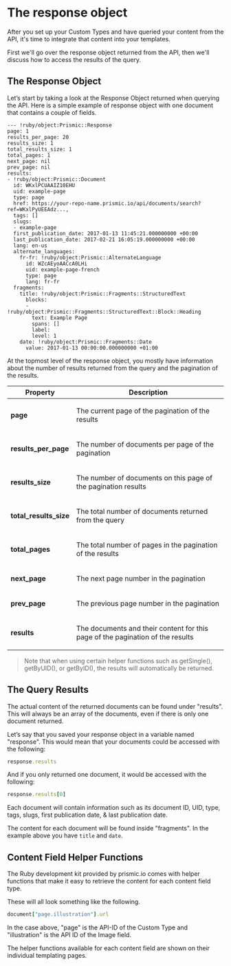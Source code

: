# The response object

After you set up your Custom Types and have queried your content from the API, it's time to integrate that content into your templates.

First we'll go over the response object returned from the API, then we'll discuss how to access the results of the query.

## The Response Object

Let’s start by taking a look at the Response Object returned when querying the API. Here is a simple example of response object with one document that contains a couple of fields.

```
--- !ruby/object:Prismic::Response
page: 1
results_per_page: 20
results_size: 1
total_results_size: 1
total_pages: 1
next_page: nil
prev_page: nil
results:
- !ruby/object:Prismic::Document
  id: WKxlPCUAAIZ10EHU
  uid: example-page
  type: page
  href: https://your-repo-name.prismic.io/api/documents/search?ref=WKxlPyUEEAdz...,
  tags: []
  slugs:
  - example-page
  first_publication_date: 2017-01-13 11:45:21.000000000 +00:00
  last_publication_date: 2017-02-21 16:05:19.000000000 +00:00
  lang: en-us
  alternate_languages:
    fr-fr: !ruby/object:Prismic::AlternateLanguage
      id: WZcAEyoAACcA0LHi
      uid: example-page-french
      type: page
      lang: fr-fr
  fragments:
    title: !ruby/object:Prismic::Fragments::StructuredText
      blocks:
      - !ruby/object:Prismic::Fragments::StructuredText::Block::Heading
        text: Example Page
        spans: []
        label:
        level: 1
    date: !ruby/object:Prismic::Fragments::Date
      value: 2017-01-13 00:00:00.000000000 +01:00
```

At the topmost level of the response object, you mostly have information about the number of results returned from the query and the pagination of the results.

| Property                                 | Description                                                                           |
| ---------------------------------------- | ------------------------------------------------------------------------------------- |
| <strong>page</strong><br/>               | <p>The current page of the pagination of the results</p>                              |
| <strong>results_per_page</strong><br/>   | <p>The number of documents per page of the pagination</p>                             |
| <strong>results_size</strong><br/>       | <p>The number of documents on this page of the pagination results</p>                 |
| <strong>total_results_size</strong><br/> | <p>The total number of documents returned from the query</p>                          |
| <strong>total_pages</strong><br/>        | <p>The total number of pages in the pagination of the results</p>                     |
| <strong>next_page</strong><br/>          | <p>The next page number in the pagination</p>                                         |
| <strong>prev_page</strong><br/>          | <p>The previous page number in the pagination</p>                                     |
| <strong>results</strong><br/>            | <p>The documents and their content for this page of the pagination of the results</p> |

> Note that when using certain helper functions such as getSingle(), getByUID(), or getByID(), the results will automatically be returned.

## The Query Results

The actual content of the returned documents can be found under "results". This will always be an array of the documents, even if there is only one document returned.

Let’s say that you saved your response object in a variable named "response". This would mean that your documents could be accessed with the following:

```ruby
response.results
```

And if you only returned one document, it would be accessed with the following:

```ruby
response.results[0]
```

Each document will contain information such as its document ID, UID, type, tags, slugs, first publication date, & last publication date.

The content for each document will be found inside "fragments". In the example above you have `title` and `date`.

## Content Field Helper Functions

The Ruby development kit provided by prismic.io comes with helper functions that make it easy to retrieve the content for each content field type.

These will all look something like the following.

```ruby
document["page.illustration"].url
```

In the case above, "page" is the API-ID of the Custom Type and "illustration" is the API ID of the Image field.

The helper functions available for each content field are shown on their individual templating pages.
